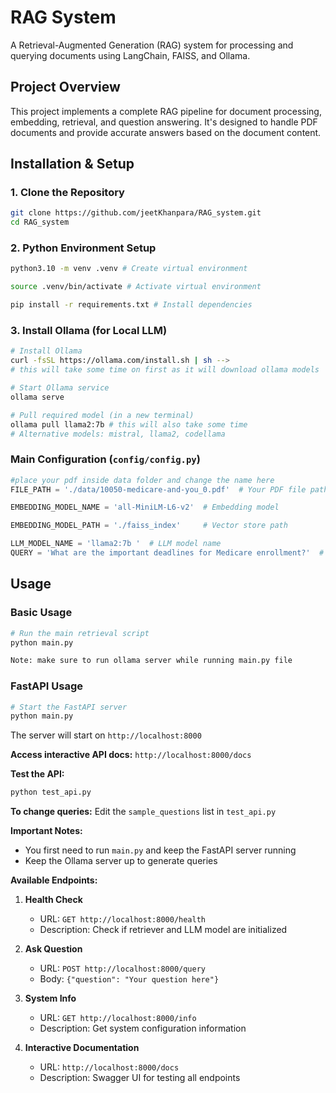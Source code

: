 # RAG System

A Retrieval-Augmented Generation (RAG) system for processing and querying documents using LangChain, FAISS, and Ollama.

## Project Overview

This project implements a complete RAG pipeline for document processing, embedding, retrieval, and question answering. It's designed to handle PDF documents and provide accurate answers based on the document content.

## Installation & Setup


### 1. Clone the Repository
```bash
git clone https://github.com/jeetKhanpara/RAG_system.git
cd RAG_system
```

### 2. Python Environment Setup
```bash
python3.10 -m venv .venv # Create virtual environment

source .venv/bin/activate # Activate virtual environment

pip install -r requirements.txt # Install dependencies
```

### 3. Install Ollama (for Local LLM)
```bash
# Install Ollama
curl -fsSL https://ollama.com/install.sh | sh --> 
# this will take some time on first as it will download ollama models

# Start Ollama service
ollama serve

# Pull required model (in a new terminal)
ollama pull llama2:7b # this will also take some time
# Alternative models: mistral, llama2, codellama
```

### Main Configuration (`config/config.py`)
```python
#place your pdf inside data folder and change the name here
FILE_PATH = './data/10050-medicare-and-you_0.pdf'  # Your PDF file path

EMBEDDING_MODEL_NAME = 'all-MiniLM-L6-v2'  # Embedding model

EMBEDDING_MODEL_PATH = './faiss_index'     # Vector store path

LLM_MODEL_NAME = 'llama2:7b '  # LLM model name
QUERY = 'What are the important deadlines for Medicare enrollment?'  # Default query, you can change your query here
```

## Usage

### Basic Usage
```bash
# Run the main retrieval script
python main.py

Note: make sure to run ollama server while running main.py file
```

### FastAPI Usage
```bash
# Start the FastAPI server
python main.py
```

The server will start on `http://localhost:8000`

**Access interactive API docs:** `http://localhost:8000/docs`

**Test the API:**
```bash
python test_api.py
```

**To change queries:** Edit the `sample_questions` list in `test_api.py`

**Important Notes:**
- You first need to run `main.py` and keep the FastAPI server running
- Keep the Ollama server up to generate queries

**Available Endpoints:**

1. **Health Check**
   - URL: `GET http://localhost:8000/health`
   - Description: Check if retriever and LLM model are initialized

2. **Ask Question**
   - URL: `POST http://localhost:8000/query`
   - Body: `{"question": "Your question here"}`

3. **System Info**
   - URL: `GET http://localhost:8000/info`
   - Description: Get system configuration information

4. **Interactive Documentation**
   - URL: `http://localhost:8000/docs`
   - Description: Swagger UI for testing all endpoints

